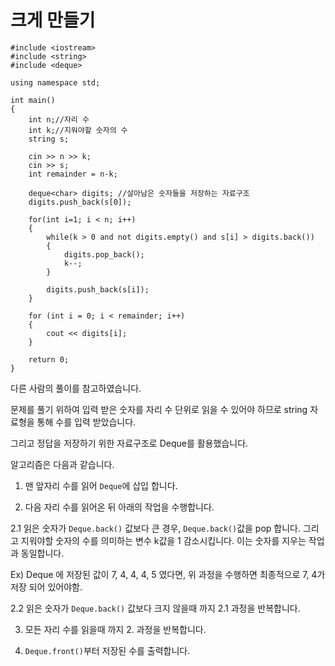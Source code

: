 # 크게 만들기

```
#include <iostream>
#include <string>
#include <deque>

using namespace std;

int main()
{
    int n;//자리 수
    int k;//지워야할 숫자의 수
    string s;

    cin >> n >> k;
    cin >> s;
    int remainder = n-k;

    deque<char> digits; //살아남은 숫자들을 저장하는 자료구조
    digits.push_back(s[0]);
    
    for(int i=1; i < n; i++)
    {
        while(k > 0 and not digits.empty() and s[i] > digits.back())
        {
            digits.pop_back();
            k--;
        }

        digits.push_back(s[i]);
    }

    for (int i = 0; i < remainder; i++) 
    { 
        cout << digits[i];
    }

    return 0;
}
```

다른 사람의 풀이를 참고하였습니다.

문제를 풀기 위하여 입력 받은 숫자를 자리 수 단위로 읽을 수 있어야 하므로 string 자료형을 통해 수를 입력 받았습니다.

그리고 정답을 저장하기 위한 자료구조로 Deque를 활용했습니다.

알고리즘은 다음과 같습니다.

1. 맨 앞자리 수를 읽어 `Deque`에 삽입 합니다.

2. 다음 자리 수를 읽어온 뒤 아래의 작업을 수행합니다.

2.1 읽은 숫자가 `Deque.back()` 값보다 큰 경우, `Deque.back()`값을 pop 합니다. 그리고 지워야할 숫자의 수를 의미하는 변수 k값을 1 감소시킵니다. 이는 숫자를 지우는 작업과 동일합니다.

Ex) Deque 에 저장된 값이 7, 4, 4, 4, 5 였다면, 위 과정을 수행하면 최종적으로 7, 4가 저장 되어 있어야함.

2.2 읽은 숫자가 `Deque.back()` 값보다 크지 않을때 까지 2.1 과정을 반복합니다.

3. 모든 자리 수를 읽을때 까지 2. 과정을 반복합니다.

4. `Deque.front()`부터 저장된 수를 출력합니다.
